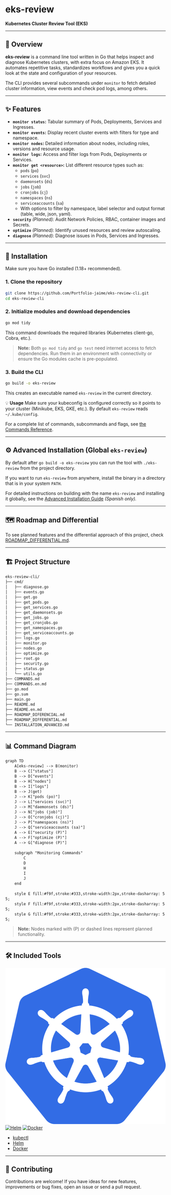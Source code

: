 # eks-review

**Kubernetes Cluster Review Tool (EKS)**

---

## 📖 Overview

**eks-review** is a command line tool written in Go that helps inspect and diagnose Kubernetes clusters, with extra focus on Amazon EKS. It automates repetitive tasks, standardizes workflows and gives you a quick look at the state and configuration of your resources.

The CLI provides several subcommands under `monitor` to fetch detailed cluster information, view events and check pod logs, among others.

---

## ✨ Features

- **`monitor status`:** Tabular summary of Pods, Deployments, Services and Ingresses.
- **`monitor events`:** Display recent cluster events with filters for type and namespace.
- **`monitor nodes`:** Detailed information about nodes, including roles, versions and resource usage.
- **`monitor logs`:** Access and filter logs from Pods, Deployments or Services.
- **`monitor get <resource>`:** List different resource types such as:
    - `pods` (`po`)
    - `services` (`svc`)
    - `daemonsets` (`ds`)
    - `jobs` (`job`)
    - `cronjobs` (`cj`)
    - `namespaces` (`ns`)
    - `serviceaccounts` (`sa`)
    - With options to filter by namespace, label selector and output format (table, wide, json, yaml).
- **`security`** *(Planned):* Audit Network Policies, RBAC, container images and Secrets.
- **`optimize`** *(Planned):* Identify unused resources and review autoscaling.
- **`diagnose`** *(Planned):* Diagnose issues in Pods, Services and Ingresses.

---

## 🚀 Installation

Make sure you have Go installed (1.18+ recommended).

### 1. Clone the repository

```bash
git clone https://github.com/Portfolio-jaime/eks-review-cli.git
cd eks-review-cli
```

### 2. Initialize modules and download dependencies

```bash
go mod tidy
```

This command downloads the required libraries (Kubernetes client-go, Cobra, etc.).

> **Note:** Both `go mod tidy` and `go test` need internet access to fetch dependencies. Run them in an environment with connectivity or ensure the Go modules cache is pre-populated.

### 3. Build the CLI

```bash
go build -o eks-review
```

This creates an executable named `eks-review` in the current directory.

💡 **Usage**
Make sure your kubeconfig is configured correctly so it points to your cluster (Minikube, EKS, GKE, etc.). By default `eks-review` reads `~/.kube/config`.

For a complete list of commands, subcommands and flags, see [the Commands Reference](./COMMANDS.en.md).

---

## ⚙️ Advanced Installation (Global `eks-review`)

By default after `go build -o eks-review` you can run the tool with `./eks-review` from the project directory.

If you want to run `eks-review` from anywhere, install the binary in a directory that is in your system `PATH`.

For detailed instructions on building with the name `eks-review` and installing it globally, see the [Advanced Installation Guide](INSTALLATION_ADVANCED.md) *(Spanish only).* 

---

## 🗺️ Roadmap and Differential

To see planned features and the differential approach of this project, check [ROADMAP_DIFFERENTIAL.md](./ROADMAP_DIFFERENTIAL.md).

---

## 🏗️ Project Structure

```
eks-review-cli/
├── cmd/
│   ├── diagnose.go
│   ├── events.go
│   ├── get.go
│   ├── get_pods.go
│   ├── get_services.go
│   ├── get_daemonsets.go
│   ├── get_jobs.go
│   ├── get_cronjobs.go
│   ├── get_namespaces.go
│   ├── get_serviceaccounts.go
│   ├── logs.go
│   ├── monitor.go
│   ├── nodes.go
│   ├── optimize.go
│   ├── root.go
│   ├── security.go
│   ├── status.go
│   └── utils.go
├── COMMANDS.md
├── COMMANDS.en.md
├── go.mod
├── go.sum
├── main.go
├── README.md
├── README.en.md
├── ROADMAP_DIFERENCIAL.md
├── ROADMAP_DIFFERENTIAL.md
└── INSTALLATION_ADVANCED.md
```

---

## 📊 Command Diagram

```mermaid
graph TD
    A[eks-review] --> B(monitor)
    B --> C["status"]
    B --> D["events"]
    B --> H["nodes"]
    B --> I["logs"]
    B --> J(get)
    J --> K["pods (po)"]
    J --> L["services (svc)"]
    J --> M["daemonsets (ds)"]
    J --> N["jobs (job)"]
    J --> O["cronjobs (cj)"]
    J --> P["namespaces (ns)"]
    J --> Q["serviceaccounts (sa)"]
    A --> E["security (P)"]
    A --> F["optimize (P)"]
    A --> G["diagnose (P)"]

    subgraph "Monitoring Commands"
        C
        D
        H
        I
        J
    end

    style E fill:#f9f,stroke:#333,stroke-width:2px,stroke-dasharray: 5 5;
    style F fill:#f9f,stroke:#333,stroke-width:2px,stroke-dasharray: 5 5;
    style G fill:#f9f,stroke:#333,stroke-width:2px,stroke-dasharray: 5 5;
```

> **Note:** Nodes marked with (P) or dashed lines represent planned functionality.

---

## 🛠️ Included Tools

[![kubectl](https://raw.githubusercontent.com/kubernetes/kubernetes/master/logo/logo.png)](https://kubernetes.io/docs/reference/kubectl/)
[![Helm](https://raw.githubusercontent.com/helm/helm/main/docs/static/img/helm.svg)](https://helm.sh/)
[![Docker](https://www.docker.com/wp-content/uploads/2022/03/Moby-logo.png)](https://www.docker.com/)

- [kubectl](https://kubernetes.io/docs/reference/kubectl/)
- [Helm](https://helm.sh/)
- [Docker](https://www.docker.com/)

---

## 🤝 Contributing

Contributions are welcome! If you have ideas for new features, improvements or bug fixes, open an issue or send a pull request.
